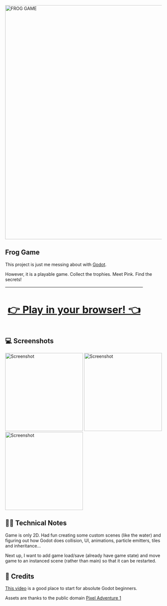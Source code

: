<img width="750" alt="FROG GAME" src="https://github.com/edam/frog-game/assets/3274122/14779841-2d39-459b-ad3f-da8031d3d532">

Frog Game
---------

This project is just me messing about with [Godot](https://godotengine.org/).

However, it is a playable game.  Collect the trophies.  Meet Pink.  Find the
secrets!

| <h1><b><a href="https://ed-am.itch.io/frog-game">👉 Play in your browser! 👈</a></b></h1> |
| ----- |


💻 Screenshots
-----------

<img width="250" alt="Screenshot" src="https://github.com/edam/frog-game/assets/3274122/dfcfff4a-a244-4661-b4f2-89eb125a1370">
<img width="250" alt="Screenshot" src="https://github.com/edam/frog-game/assets/3274122/d6c2de68-afcd-409c-9852-29efd6b77866">
<img width="250" alt="Screenshot" src="https://github.com/edam/frog-game/assets/3274122/ec86b241-816c-45fa-b3d7-4e0a8cfa4f2d">


👨‍💻 Technical Notes
---------------

Game is only 2D.  Had fun creating some custom scenes (like the water) and
figuring out how Godot does collision, UI, animations, particle emitters,
tiles and inheritance...

Next up, I want to add game load/save (already have game state) and move
game to an instanced scene (rather than main) so that it can be restarted.

💙 Credits
-------

[This video](https://www.youtube.com/watch?v=5V9f3MT86M8) is a good place to
start for absolute Godot beginners.

Assets are thanks to the public domain [Pixel Adventure
1](https://pixelfrog-assets.itch.io/pixel-adventure-1)
